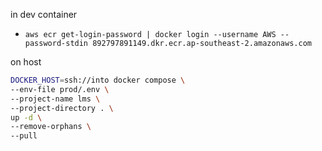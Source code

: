 
in dev container

- `aws ecr get-login-password | docker login --username AWS --password-stdin 892797891149.dkr.ecr.ap-southeast-2.amazonaws.com`

on host

```bash
DOCKER_HOST=ssh://into docker compose \
--env-file prod/.env \
--project-name lms \
--project-directory . \
up -d \
--remove-orphans \
--pull
```
